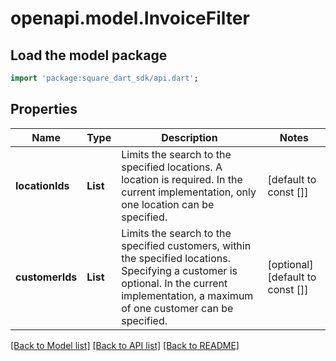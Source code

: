 # openapi.model.InvoiceFilter

## Load the model package
```dart
import 'package:square_dart_sdk/api.dart';
```

## Properties
Name | Type | Description | Notes
------------ | ------------- | ------------- | -------------
**locationIds** | **List<String>** | Limits the search to the specified locations. A location is required.  In the current implementation, only one location can be specified. | [default to const []]
**customerIds** | **List<String>** | Limits the search to the specified customers, within the specified locations.  Specifying a customer is optional. In the current implementation,  a maximum of one customer can be specified. | [optional] [default to const []]

[[Back to Model list]](../README.md#documentation-for-models) [[Back to API list]](../README.md#documentation-for-api-endpoints) [[Back to README]](../README.md)


